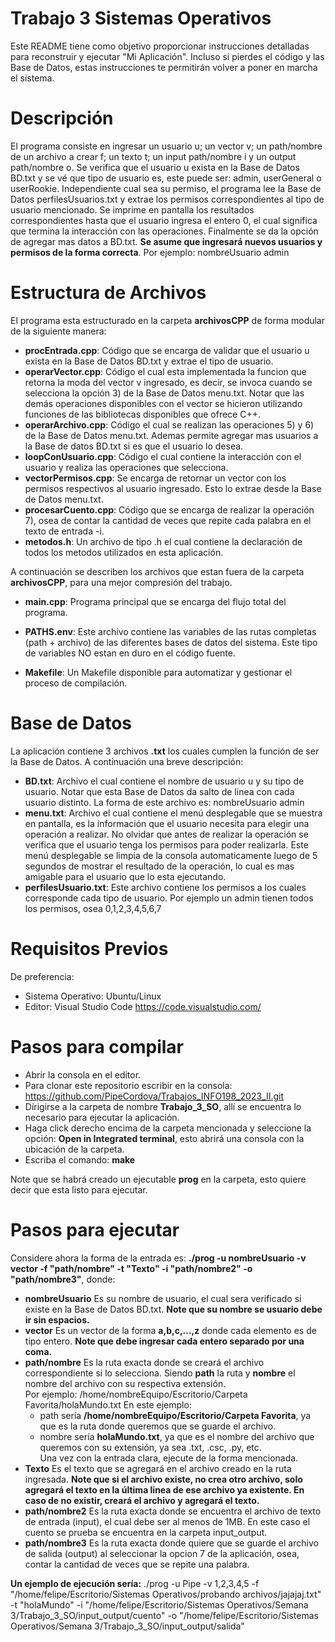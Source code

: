 
# Trabajo 3 Sistemas Operativos
Este README tiene como objetivo proporcionar instrucciones detalladas para reconstruir y ejecutar "Mi Aplicación". Incluso si pierdes el código y las Base de Datos, estas instrucciones te permitirán volver a poner en marcha el sistema.  

# Descripción  
El programa consiste en ingresar un usuario u; un vector v; un path/nombre de un archivo a crear f; un texto t; un input path/nombre i y un output path/nombre o. Se verifica que el usuario u exista en la Base de Datos BD.txt y se vé que tipo de usuario es, este puede ser: admin, userGeneral o userRookie. Independiente cual sea su permiso, el programa lee la Base de Datos perfilesUsuarios.txt y extrae los permisos correspondientes al tipo de usuario mencionado. Se imprime en pantalla los resultados correspondientes hasta que el usuario ingresa el entero 0, el cual significa que termina la interacción con las operaciones. Finalmente se da la opción de agregar mas datos a BD.txt. **Se asume que ingresará nuevos usuarios y permisos de la forma correcta**. Por ejemplo: nombreUsuario admin

# Estructura de Archivos
El programa esta estructurado en la carpeta **archivosCPP** de forma modular de la siguiente manera:  
  - **procEntrada.cpp**: Código que se encarga de validar que el usuario u exista en la Base de Datos BD.txt y extrae el tipo de usuario.
  - **operarVector.cpp**: Código el cual esta implementada la funcion que retorna la moda del vector v ingresado, es decir, se invoca cuando se selecciona la opción 3) de la Base de Datos menu.txt. Notar que las demás operaciones disponibles con el vector se hicieron utilizando funciones de las bibliotecas disponibles que ofrece C++.
  - **operarArchivo.cpp**: Código el cual se realizan las operaciones 5) y 6) de la Base de Datos menu.txt. Ademas permite agregar mas usuarios a la Base de datos BD.txt si es que el usuario lo desea.
  - **loopConUsuario.cpp**: Código el cual contiene la interacción con el usuario y realiza las operaciones que selecciona.
  - **vectorPermisos.cpp**: Se encarga de retornar un vector con los permisos respectivos al usuario ingresado. Esto lo extrae desde la Base de Datos menu.txt.
  - **procesarCuento.cpp**: Código que se encarga de realizar la operación 7), osea de contar la cantidad de veces que repite cada palabra en el texto de entrada -i.  
  -   **metodos.h**: Un archivo de tipo .h el cual contiene la declaración de todos los metodos utilizados en esta aplicación.

A continuación se describen los archivos que estan fuera de la carpeta **archivosCPP**, para una mejor compresión del trabajo.  

  - **main.cpp**: Programa principal que se encarga del flujo total del programa.  
  
  -   **PATHS.env**: Este archivo contiene las variables de las rutas completas (path + archivo) de las diferentes bases de datos del sistema. Este tipo de variables NO estan en duro en el código fuente.
  -   **Makefile**: Un Makefile disponible para automatizar y gestionar el proceso de compilación.

# Base de Datos 
La aplicación contiene 3 archivos **.txt** los cuales cumplen la función de ser la Base de Datos. A continuación una breve descripción:
  - **BD.txt**: Archivo el cual contiene el nombre de usuario u y su tipo de usuario. Notar que esta Base de Datos da salto de linea con cada usuario distinto.
La forma de este archivo es: nombreUsuario admin
  - **menu.txt**: Archivo el cual contiene el menú desplegable que se muestra en pantalla, es la información que el usuario necesita para elegir una operación a realizar. No olvidar que antes de realizar la operación se verifica que el usuario tenga los permisos para poder realizarla. Este menú desplegable se limpia de la consola automaticamente luego de 5 segundos de mostrar el resultado de la operación, lo cual es mas amigable para el usuario que lo esta ejecutando.
  - **perfilesUsuario.txt**: Este archivo contiene los permisos a los cuales corresponde cada tipo de usuario. Por ejemplo un admin tienen todos los permisos, osea 0,1,2,3,4,5,6,7

# Requisitos Previos
De preferencia:
  - Sistema Operativo: Ubuntu/Linux
  - Editor: Visual Studio Code https://code.visualstudio.com/

# Pasos para compilar
  - Abrir la consola en el editor.
  - Para clonar este repositorio escribir en la consola: https://github.com/PipeCordova/Trabajos_INFO198_2023_II.git
  - Dirigirse a la carpeta de nombre **Trabajo_3_SO**, allí se encuentra lo necesario para ejecutar la aplicación.
  - Haga click derecho encima de la carpeta mencionada y seleccione la opción: **Open in Integrated terminal**, esto abrirá una consola con la ubicación de la carpeta.
  - Escriba el comando: **make**

Note que se habrá creado un ejecutable **prog** en la carpeta, esto quiere decir que esta listo para ejecutar.

# Pasos para ejecutar
Considere ahora la forma de la entrada es: **./prog -u nombreUsuario -v vector -f "path/nombre" -t "Texto" -i "path/nombre2" -o "path/nombre3"**, donde:
  - **nombreUsuario** Es su nombre de usuario, el cual sera verificado si existe en la Base de Datos BD.txt. **Note que su nombre se usuario debe ir sin espacios.**
  - **vector** Es un vector de la forma **a,b,c,...,z** donde cada elemento es de tipo entero. **Note que debe ingresar cada entero separado por una coma.**
  - **path/nombre** Es la ruta exacta donde se creará el archivo correspondiente si lo selecciona. Siendo **path** la ruta y **nombre** el nombre del archivo con su respectiva extensión.  
    Por ejemplo: /home/nombreEquipo/Escritorio/Carpeta Favorita/holaMundo.txt
    En este ejemplo:
      - path sería **/home/nombreEquipo/Escritorio/Carpeta Favorita**, ya que es la ruta donde queremos que se guarde el archivo.
      - nombre sería **holaMundo.txt**, ya que es el nombre del archivo que queremos con su extensión, ya sea .txt, .csc, .py, etc.  
Una vez con la entrada clara, ejecute de la forma mencionada.
  - **Texto** Es el texto que se agregará en el archivo creado en la ruta ingresada. **Note que si el archivo existe, no crea otro archivo, solo agregará el texto en la última linea de ese archivo ya existente. En caso de no existir, creará el archivo y agregará el texto.**
  - **path/nombre2** Es la ruta exacta donde se encuentra el archivo de texto de entrada (input), el cual debe ser al menos de 1MB. En este caso el cuento se prueba se encuentra en la carpeta input_output.
  - **path/nombre3** Es la ruta exacta donde quiere que se guarde el archivo de salida (output) al seleccionar la opcion 7 de la aplicación, osea, contar la cantidad de veces que se repite una palabra. 


**Un ejemplo de ejecución sería:** ./prog -u Pipe -v 1,2,3,4,5 -f "/home/felipe/Escritorio/Sistemas Operativos/probando archivos/jajajaj.txt" -t "holaMundo" -i "/home/felipe/Escritorio/Sistemas Operativos/Semana 3/Trabajo_3_SO/input_output/cuento" -o "/home/felipe/Escritorio/Sistemas Operativos/Semana 3/Trabajo_3_SO/input_output/salida"

  

